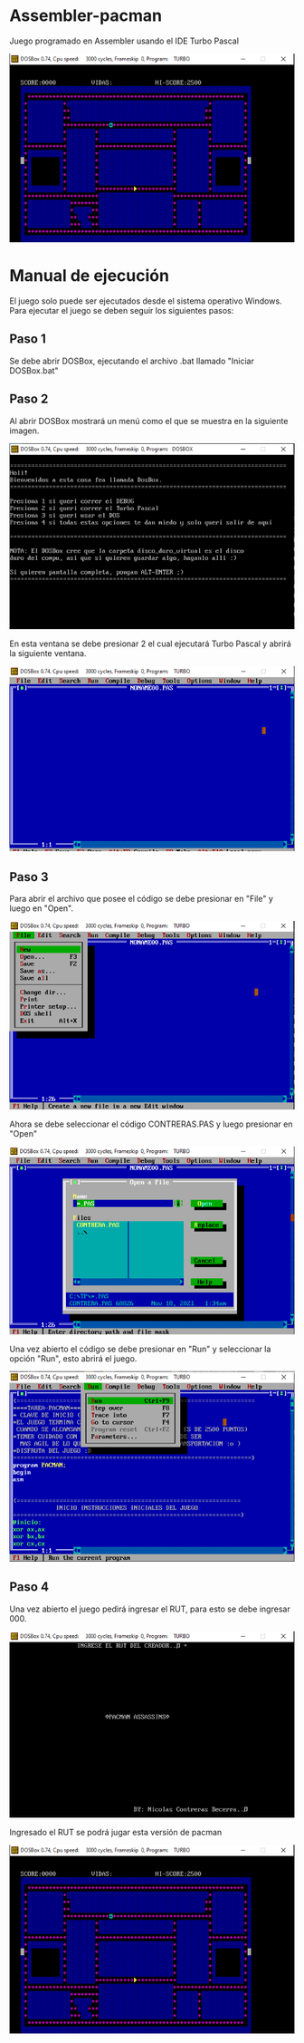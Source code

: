 # Assembler-pacman

Juego programado en Assembler usando el IDE Turbo Pascal
 
 ![juego](static/imagen_del_mapa.PNG)

# Manual de ejecución

El juego solo puede ser ejecutados desde el sistema operativo Windows.
Para ejecutar el juego se deben seguir los siguientes pasos:

## Paso 1

Se debe abrir DOSBox, ejecutando el archivo .bat llamado "Iniciar DOSBox.bat"

## Paso 2

Al abrir DOSBox mostrará un menú como el que se muestra en la siguiente imagen.

![Menu de arranque](static/menu_de_arranque.PNG)

En esta ventana se debe presionar 2 el cual ejecutará Turbo Pascal y abrirá la siguiente ventana.

![Menú DOSBox](static/menu_dosbox.PNG)

## Paso 3

Para abrir el archivo que posee el código se debe presionar en "File" y luego en "Open".

![Abrir código](static/menu_dosbox_open.PNG)

Ahora se debe seleccionar el código CONTRERAS.PAS y luego presionar en "Open"

![Abrir código 2](static/menu_dosbox_seleccionar_file.PNG)

Una vez abierto el código se debe presionar en "Run" y seleccionar la opción "Run", esto abrirá el juego.

![Abrir código 3](static/ejecutar_archivo.PNG)

## Paso 4

Una vez abierto el juego pedirá ingresar el RUT, para esto se debe ingresar 000.

![Inicio del juego](static/imagen_de_inicio.PNG)

Ingresado el RUT se podrá jugar esta versíón de pacman

![juego](static/imagen_del_mapa.PNG)
